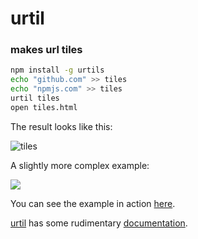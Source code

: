 
# urtil

### makes url tiles

```sh
npm install -g urtils
echo "github.com" >> tiles
echo "npmjs.com" >> tiles
urtil tiles
open tiles.html
```

The result looks like this:

![tiles](http://monsterkodi.github.io/urtil/img/tiles.png)

A slightly more complex example:

<a href='http://monsterkodi.github.io/urtil/examples/example.html' alt='example'><img src='http://monsterkodi.github.io/urtil/img/example.png'></a>

You can see the example in action [here](http://monsterkodi.github.io/urtil/examples/example.html).

[urtil](http://monsterkodi.github.io/urtil/index.html) has some rudimentary [documentation](http://monsterkodi.github.io/urtil/about.html).
